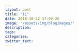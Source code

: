 ```yaml
---
layout: post
title: "11"
date: 2018-10-22 17:00:20
image: '/assets/img/blogimages/'
description:
tags:
categories:
twitter_text:
---
```

